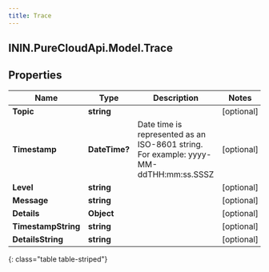 ```yaml
---
title: Trace
---
```

## ININ.PureCloudApi.Model.Trace

## Properties

|Name | Type | Description | Notes|
|------------ | ------------- | ------------- | -------------|
| **Topic** | **string** |  | [optional] |
| **Timestamp** | **DateTime?** | Date time is represented as an ISO-8601 string. For example: yyyy-MM-ddTHH:mm:ss.SSSZ | [optional] |
| **Level** | **string** |  | [optional] |
| **Message** | **string** |  | [optional] |
| **Details** | **Object** |  | [optional] |
| **TimestampString** | **string** |  | [optional] |
| **DetailsString** | **string** |  | [optional] |
{: class="table table-striped"}


